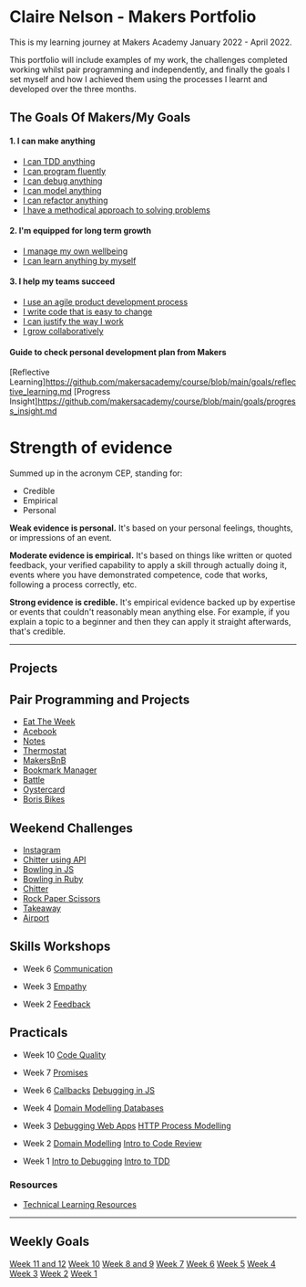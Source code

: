 # Claire Nelson - Makers Portfolio

This is my learning journey at Makers Academy January 2022 - April 2022.

This portfolio will include examples of my work, the challenges completed working whilst pair programming and independently, and finally the goals I set myself and how I achieved them using the processes I learnt and developed over the three months.

## The Goals Of Makers/My Goals

#### 1. I can make anything

- [I can TDD anything](https://github.com/nelsonclaire/Portfolio/blob/master/goals/make_anything/tdd_anything.md)
- [I can program fluently](https://github.com/nelsonclaire/Portfolio/blob/master/goals/make_anything/program_fluently.md)
- [I can debug anything](https://github.com/nelsonclaire/Portfolio/blob/master/goals/make_anything/debug_anything.md)
- [I can model anything](https://github.com/nelsonclaire/Portfolio/blob/master/goals/make_anything/model_anything.md)
- [I can refactor anything](https://github.com/nelsonclaire/Portfolio/blob/master/goals/make_anything/refactor_anything.md)
- [I have a methodical approach to solving problems](https://github.com/nelsonclaire/Portfolio/blob/master/goals/make_anything/solve_problems.md)


#### 2. I'm equipped for long term growth

- [I manage my own wellbeing](https://github.com/nelsonclaire/Portfolio/blob/master/goals/long_term_growth/manage_wellbeing.md)
- [I can learn anything by myself](https://github.com/nelsonclaire/Portfolio/blob/master/goals/long_term_growth/learn_anything.md)


#### 3. I help my teams succeed

- [I use an agile product development process](https://github.com/nelsonclaire/Portfolio/blob/master/goals/help_my_teams_succeed/agile_product_development_process.md)
- [I write code that is easy to change](https://github.com/nelsonclaire/Portfolio/blob/master/goals/help_my_teams_succeed/easy_to_change_code.md)
- [I can justify the way I work](https://github.com/nelsonclaire/Portfolio/blob/master/goals/3_help_my_teams_succeed/justify_way_i_work.md)
- [I grow collaboratively](https://github.com/nelsonclaire/Portfolio/blob/master/goals/3_help_my_teams_succeed/grow_collaboratively.md)

#### Guide to check personal development plan from Makers
[Reflective Learning]https://github.com/makersacademy/course/blob/main/goals/reflective_learning.md
[Progress Insight]https://github.com/makersacademy/course/blob/main/goals/progress_insight.md

# Strength of evidence

Summed up in the acronym CEP, standing for:

* Credible
* Empirical
* Personal

**Weak evidence is personal.** It's based on your personal feelings, thoughts, or impressions of an event.

**Moderate evidence is empirical.** It's based on things like written or quoted feedback, your verified capability to apply a skill through actually doing it, events where you have demonstrated competence, code that works, following a process correctly, etc.

**Strong evidence is credible.** It's empirical evidence backed up by expertise or events that couldn't reasonably mean anything else. For example, if you explain a topic to a beginner and then they can apply it straight afterwards, that's credible.


------

## Projects

## Pair Programming and Projects
- [Eat The Week](https://github.com/nelsonclaire/Portfolio/blob/master/projects/eat-the-week.md)
- [Acebook](https://github.com/nelsonclaire/Portfolio/blob/master/projects/acebook.md)
- [Notes](https://github.com/nelsonclaire/Portfolio/blob/master/projects/notes.md)
- [Thermostat](https://github.com/nelsonclaire/Portfolio/blob/master/projects/thermostat.md)
- [MakersBnB](https://github.com/nelsonclaire/Portfolio/blob/master/projects/makerbnb.md)
- [Bookmark Manager](https://github.com/nelsonclaire/Portfolio/blob/master/projects/bookmark-manager.md)
- [Battle](https://github.com/nelsonclaire/Portfolio/blob/master/projects/battle.md)
- [Oystercard](https://github.com/nelsonclaire/Portfolio/blob/master/projects/oystercard.md)
- [Boris Bikes](https://github.com/nelsonclaire/Portfolio/blob/master/projects/boris-bikes.md)

## Weekend Challenges 
- [Instagram](https://github.com/nelsonclaire/Portfolio/blob/master/projects/instagram.md)
- [Chitter using API](https://github.com/nelsonclaire/Portfolio/blob/master/projects/frontend-api.md)
- [Bowling in JS](https://github.com/nelsonclaire/Portfolio/blob/master/projects/bowling-js.md)
- [Bowling in Ruby](https://github.com/nelsonclaire/Portfolio/blob/master/projects/bowling-ruby.md)
- [Chitter](https://github.com/nelsonclaire/Portfolio/blob/master/projects/chitter.md)
- [Rock Paper Scissors](https://github.com/nelsonclaire/Portfolio/blob/master/projects/rps.md)
- [Takeaway](https://github.com/nelsonclaire/Portfolio/blob/master/projects/takeaway.md)
- [Airport](https://github.com/nelsonclaire/Portfolio/blob/master/projects/airport.md)

## Skills Workshops

* Week 6
[Communication](https://github.com/nelsonclaire/Portfolio/blob/master/workshops/communication.md)

* Week 3
[Empathy](https://github.com/nelsonclaire/Portfolio/blob/master/workshops/empathy.md)

* Week 2
[Feedback](https://github.com/nelsonclaire/Portfolio/blob/master/workshops/feedback.md)


## Practicals

* Week 10
[Code Quality](https://github.com/nelsonclaire/Portfolio/blob/master/workshops/code-quality.md)

* Week 7
[Promises](https://github.com/nelsonclaire/Portfolio/blob/master/workshops/promises.md)

* Week 6
[Callbacks](https://github.com/nelsonclaire/Portfolio/blob/master/workshops/callbacks.md)
[Debugging in JS](https://github.com/nelsonclaire/Portfolio/blob/master/workshops/debugging-js.md)

* Week 4
[Domain Modelling Databases](https://github.com/nelsonclaire/Portfolio/blob/master/workshops/domain-modelling-databases.md)

* Week 3
[Debugging Web Apps](https://github.com/nelsonclaire/Portfolio/blob/master/workshops/debugging-web-apps.md)
[HTTP Process Modelling](https://github.com/nelsonclaire/Portfolio/blob/master/workshops/http-process-modelling.md)

* Week 2
[Domain Modelling](https://github.com/nelsonclaire/Portfolio/blob/master/workshops/domain-modelling.md)
[Intro to Code Review](https://github.com/nelsonclaire/Portfolio/blob/master/workshops/code-review-intro.md)

* Week 1
[Intro to Debugging](https://github.com/nelsonclaire/Portfolio/blob/master/workshops/debugging-intro.md)
[Intro to TDD](https://github.com/nelsonclaire/Portfolio/blob/master/workshops/tdd-intro.md)


### Resources

* [Technical Learning Resources](https://airtable.com/shrr9VqhGBzPyfa7E/tblokmw6yNUO75ge6?blocks=hide)


------


## Weekly Goals
[Week 11 and 12](https://github.com/nelsonclaire/Portfolio/blob/master/weekly/week-11-12.md)
[Week 10](https://github.com/nelsonclaire/Portfolio/blob/master/weekly/week-10.md)
[Week 8 and 9](https://github.com/nelsonclaire/Portfolio/blob/master/weekly/week-8-9.md)
[Week 7](https://github.com/nelsonclaire/Portfolio/blob/master/weekly/week-7.md)
[Week 6](https://github.com/nelsonclaire/Portfolio/blob/master/weekly/week-6.md)
[Week 5](https://github.com/nelsonclaire/Portfolio/blob/master/weekly/week-5.md)
[Week 4](https://github.com/nelsonclaire/Portfolio/blob/master/weekly/week-4.md)
[Week 3](https://github.com/nelsonclaire/Portfolio/blob/master/weekly/week-3.md)
[Week 2](https://github.com/nelsonclaire/Portfolio/blob/master/weekly/week-2.md)
[Week 1](https://github.com/nelsonclaire/Portfolio/blob/master/weekly/week-1.md)